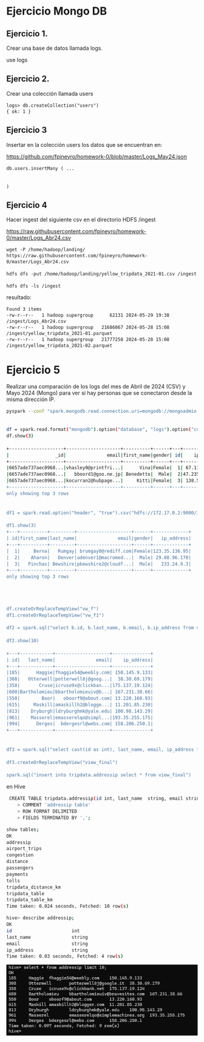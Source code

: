 
# Ejercicio Mongo DB



## Ejercicio 1. 

 Crear una base de datos llamada logs.

   use logs
   



## Ejercicio 2. 

Crear una colección llamada users

    logs> db.createCollection("users")
    { ok: 1 }



## Ejercicio 3

Insertar en la colección users los datos que se encuentran en:

 https://github.com/fpineyro/homework-0/blob/master/Logs_May24.json


    db.users.insertMany ( ...


    )


## Ejercicio 4 

Hacer ingest del siguiente csv en el directorio HDFS /ingest

https://raw.githubusercontent.com/fpineyro/homework-0/master/Logs_Abr24.csv


    wget -P /home/hadoop/landing/ https://raw.githubusercontent.com/fpineyro/homework-0/master/Logs_Abr24.csv

    hdfs dfs -put /home/hadoop/landing/yellow_tripdata_2021-01.csv /ingest

    hdfs dfs -ls /ingest


resultado:

    Found 3 items
    -rw-r--r--   1 hadoop supergroup      62131 2024-05-29 19:38 /ingest/Logs_Abr24.csv
    -rw-r--r--   1 hadoop supergroup   21686067 2024-05-28 15:08 /ingest/yellow_tripdata_2021-01.parquet
    -rw-r--r--   1 hadoop supergroup   21777258 2024-05-28 15:08 /ingest/yellow_tripdata_2021-02.parquet


# Ejercicio 5

Realizar una comparación de los logs del mes de Abril de 2024 (CSV) y Mayo 2024
(Mongo) para ver si hay personas que se conectaron desde la misma dirección IP.

```sh
pyspark --conf "spark.mongodb.read.connection.uri=mongodb://mongoadmin:edvai@172.17.0.3:27017/?authSource=admin&authMechanism=SCRAM-SHA-1" \--packages org.mongodb.spark:mongo-spark-connector_2.12:10.2.1
```

```sh

df = spark.read.format("mongodb").option("database", "logs").option("collection", "users").load()
df.show(3)

+--------------------+--------------------+----------+------+---+--------------+---------+
|                 _id|               email|first_name|gender| id|    ip_address|last_name|
+--------------------+--------------------+----------+------+---+--------------+---------+
|6657ade737aec0968...|vhasley0@printfri...|      Vina|Female|  1| 67.119.206.64|   Hasley|
|6657ade737aec0968...|   bboord1@goo.ne.jp| Benedetto|  Male|  2|47.235.253.124|    Boord|
|6657ade737aec0968...|kocurran2@hubpage...|     Kitti|Female|  3| 138.50.139.15| O'Curran|
+--------------------+--------------------+----------+------+---+--------------+---------+
only showing top 3 rows


df1 = spark.read.option("header", "true").csv("hdfs://172.17.0.2:9000/ingest/Logs_Abr24.csv")

df1.show(3)
+---+----------+---------+--------------------+------+-------------+
| id|first_name|last_name|               email|gender|   ip_address|
+---+----------+---------+--------------------+------+-------------+
|  1|     Berna|   Rumgay| brumgay0@rediff.com|Female|123.35.136.95|
|  2|    Aharon|   Denver|adenver1@macromed...|  Male| 29.88.96.170|
|  3|   Pinchas| Bewshire|pbewshire2@cloudf...|  Male|   233.24.9.3|
+---+----------+---------+--------------------+------+-------------+
only showing top 3 rows




df.createOrReplaceTempView("vw_f")
df1.createOrReplaceTempView("vw_f1")

df2 = spark.sql("select b.id, b.last_name, b.email, b.ip_address from vw_f as a join vw_f1 as b on a.ip_address = b.ip_address")

df2.show(10)

+---+------------+--------------------+--------------+
| id|   last_name|               email|    ip_address|
+---+------------+--------------------+--------------+
|185|      Haggie|fhaggie54@weebly.com| 150.145.9.133|
|308|   Otterwell|potterwell8j@goog...|  38.30.69.179|
|358|       Cruse|icruse9x@clickban...|175.137.19.124|
|680|Bartholomieu|bbartholomieuiv@b...| 167.231.38.66|
|550|        Boor|   oboorf9@about.com| 13.220.160.93|
|615|     Maskill|amaskillh2@blogge...| 11.201.85.230|
|813|    Dryburgh|ldryburghmk@yale.edu| 100.98.143.29|
|961|    Masserel|emasserelqo@simpl...|193.35.255.175|
|994|      Derges|  bdergesrl@webs.com| 158.206.250.1|
+---+------------+--------------------+--------------+


df3 = spark.sql("select cast(id as int), last_name, email, ip_address from view_cast")

df3.createOrReplaceTempView("view_final")

spark.sql("insert into tripdata.addressip select * from view_final")

```

en Hive

```sh
 CREATE TABLE tripdata.addressip(id int, last_name  string, email string, ip_address string)
    > COMMENT 'addressip table'
    > ROW FORMAT DELIMITED
    > FIELDS TERMINATED BY ',';
```

```sh
show tables;
OK
addressip
airport_trips
congestion
distance
passengers
payments
tolls
tripdata_distance_km
tripdata_table
tripdata_table_km
Time taken: 0.024 seconds, Fetched: 10 row(s)
```
```sh
hive> describe addressip;
OK
id                      int
last_name               string
email                   string
ip_address              string
Time taken: 0.03 seconds, Fetched: 4 row(s)

```
![alt text](hive.png)
